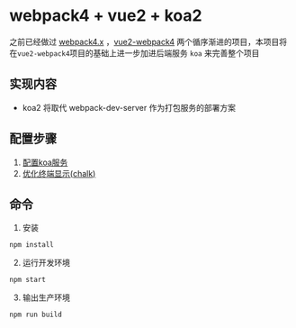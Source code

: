 # webpack4 + vue2 + koa2

之前已经做过 [webpack4.x][1] ，[vue2-webpack4][2] 两个循序渐进的项目，本项目将在`vue2-webpack4`项目的基础上进一步加进后端服务 `koa` 来完善整个项目


## 实现内容

* koa2 将取代 webpack-dev-server 作为打包服务的部署方案


## 配置步骤

1. [配置koa服务][3] 
2. [优化终端显示(chalk)][4] 

## 命令

1. 安装

```
npm install
```

2. 运行开发环境

```
npm start
```

3. 输出生产环境

```
npm run build
```


[1]:https://github.com/kaivin/webpack4.x "webpack4.x"
[2]:https://github.com/kaivin/vue2-webpack4 "vue2-webpack4"
[3]:https://github.com/kaivin/webpack4-vue2-koa2/blob/master/README/01：配置koa服务.md "配置koa服务"
[4]:https://github.com/kaivin/webpack4-vue2-koa2/blob/master/README/02：优化终端显示(chalk).md "优化终端显示(chalk)"